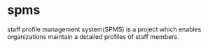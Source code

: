 # spms
staff profile management system(SPMS) is a project which enables organizations maintain a detailed profiles of staff members.

